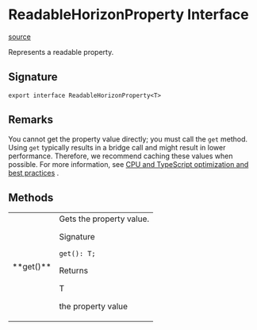 # ReadableHorizonProperty Interface

[source](https://developers.meta.com/horizon-worlds/reference/2.0.0/core_readablehorizonproperty)

Represents a readable property.

## Signature

```
export interface ReadableHorizonProperty<T>
```

## Remarks

You cannot get the property value directly; you must call the `get` method. Using `get` typically results in a bridge call and might result in lower performance. Therefore, we recommend caching these values when possible. For more information, see [CPU and TypeScript optimization and best practices](https://developers.meta.com/horizon-worlds/learn/documentation/performance-best-practices-and-tooling/performance-best-practices/cpu-and-typescript-optimization-best-practices) .

## Methods

<table>
  <tbody>
    <tr>
      <td>**get()**</td>
      <td>Gets the property value.

Signature

```
get(): T;
```

Returns

T

the property value</td>
    </tr>
  </tbody>
</table>